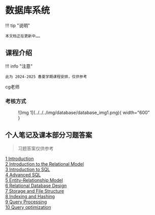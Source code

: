# 数据库系统

!!! tip "说明"

    本文档正在更新中……

## 课程介绍

!!! info "注意"

    此为 2024-2025 春夏学期课程安排，仅供参考

cg老师

### 考核方式

<figure markdown="span">
  ![Img 1](../../../img/database/database_img1.png){ width="600" }
</figure>

## 个人笔记及课本部分习题答案

> 习题答案仅供参考

[1 Introduction](./ch1.md)<br/>
[2 Introduction to the Relational Model](./ch2.md)<br/>
[3 Introduction to SQL](./ch3.md)<br/>
[4 Advanced SQL](./ch4.md)<br/>
[5 Entity-Relationship Model](./ch5.md)<br/>
[6 Relational Database Design](./ch6.md)<br/>
[7 Storage and File Structure](./ch7.md)<br/>
[8 Indexing and Hashing](./ch8.md)<br/>
[9 Query Processing](./ch9.md)<br/>
[10 Query optimization](./ch10.md)